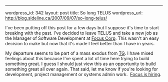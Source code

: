 --- 
wordpress_id: 342
layout: post
title: So long TELUS
wordpress_url: http://blog.sideline.ca/2007/09/07/so-long-telus/

I've been putting off this post for a few days but I suppose it's time to start breaking with the past. I've decided to leave TELUS and take a new job as the Manager of Software Development at <a href="http://www.focus.ca">Focus Corp</a>. This wasn't an easy decision to make but now that it's made I feel better than I have in years.

My departure seems to be part of a mass exodus from <a href="http://www.telus.com/geomatics">TG</a>. I have mixed feelings about this because I've spent a lot of time here trying to build something great. I guess I should just view this as an opportunity to build something great all over again. That said, let me know if you're looking for development, project management or systems admin work.  <a href="http://www.focus.ca/html/careers.html">Focus is hiring</a>.

